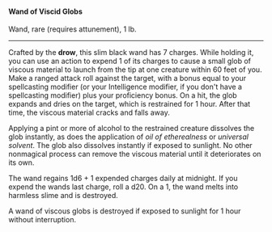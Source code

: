 #### Wand of Viscid Globs

Wand, rare (requires attunement), 1 lb.

---

Crafted by the **drow**, this slim black wand has 7 charges. While holding it, you can use an action to expend 1 of its charges to cause a small glob of viscous material to launch from the tip at one creature within 60 feet of you. Make a ranged attack roll against the target, with a bonus equal to your spellcasting modifier (or your Intelligence modifier, if you don't have a spellcasting modifier) plus your proficiency bonus. On a hit, the glob expands and dries on the target, which is restrained for 1 hour. After that time, the viscous material cracks and falls away.

Applying a pint or more of alcohol to the restrained creature dissolves the glob instantly, as does the application of *oil of etherealness* or *universal solvent*. The glob also dissolves instantly if exposed to sunlight. No other nonmagical process can remove the viscous material until it deteriorates on its own.

The wand regains 1d6 + 1 expended charges daily at midnight. If you expend the wands last charge, roll a d20. On a 1, the wand melts into harmless slime and is destroyed.

A wand of viscous globs is destroyed if exposed to sunlight for 1 hour without interruption.